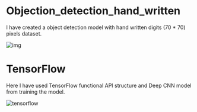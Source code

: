 # Objection_detection_hand_written

I have created a object detection model with hand written digits (70 * 70) pixels dataset.

![img](https://user-images.githubusercontent.com/75822824/116657261-c1bfb400-a9ab-11eb-84bd-65b21117d512.png)

# TensorFlow

Here I have used TensorFlow functional API structure and Deep CNN model from training the model.

![tensorflow](https://user-images.githubusercontent.com/75822824/116657156-963cc980-a9ab-11eb-86f5-b03ca9557a57.png)







